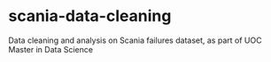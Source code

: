 # scania-data-cleaning
Data cleaning and analysis on Scania failures dataset, as part of UOC Master in Data Science
